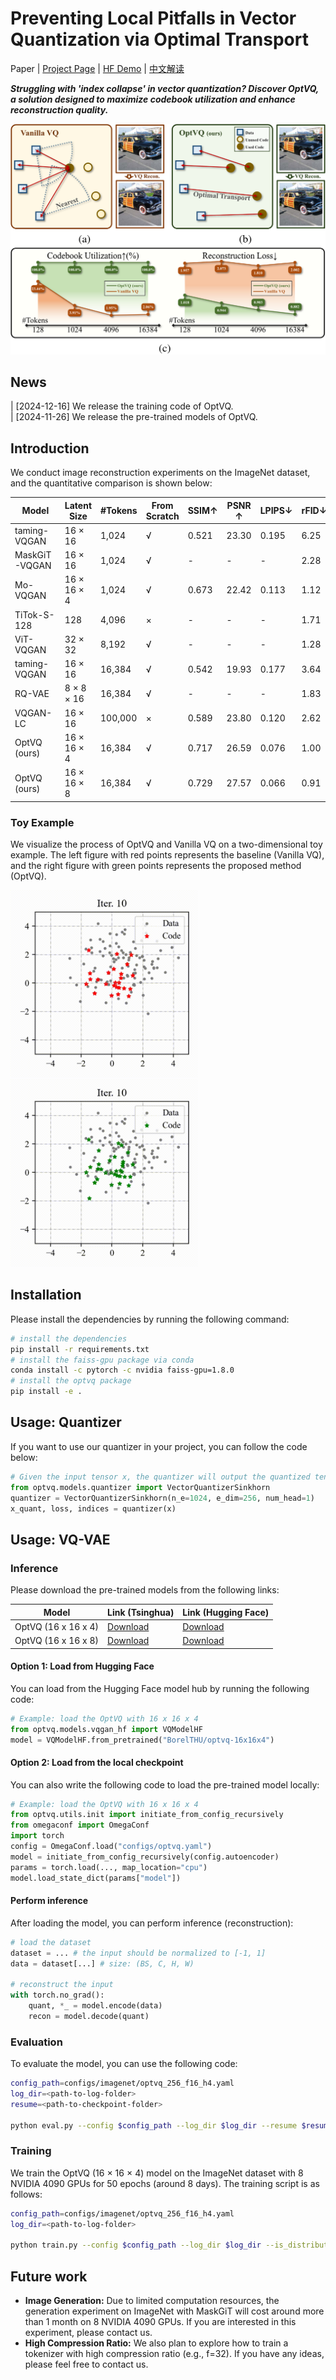 # Preventing Local Pitfalls in Vector Quantization via Optimal Transport 

Paper 
| [Project Page](https://boruizhang.site/OptVQ/) 
| [HF Demo](https://huggingface.co/spaces/BorelTHU/OptVQ)
| [中文解读](https://zhuanlan.zhihu.com/p/12811862624)

***Struggling with 'index collapse' in vector quantization? Discover OptVQ, a solution designed to maximize codebook utilization and enhance reconstruction quality.***

![head](assets/head.png)

## News

| [2024-12-16] We release the training code of OptVQ.  
| [2024-11-26] We release the pre-trained models of OptVQ.

## Introduction

We conduct image reconstruction experiments on the ImageNet dataset, and the quantitative comparison is shown below:

| Model | Latent Size | #Tokens | From Scratch | SSIM↑ | PSNR ↑ | LPIPS↓ | rFID↓ |
| - | - | - | - | - | - | - | - |
| taming-VQGAN | 16 × 16 | 1,024 | √ | 0.521 | 23.30 | 0.195 | 6.25 |
| MaskGiT-VQGAN | 16 × 16 | 1,024 | √ | - | - | - | 2.28 |
| Mo-VQGAN | 16 × 16 × 4 | 1,024 | √ | 0.673 | 22.42 | 0.113 | 1.12 |
| TiTok-S-128 | 128 | 4,096 | × | - | - | - | 1.71 |
| ViT-VQGAN | 32 × 32 | 8,192 | √ | - | - | - | 1.28 |
| taming-VQGAN | 16 × 16 | 16,384 | √ | 0.542 | 19.93 | 0.177 | 3.64 |
| RQ-VAE | 8 × 8 × 16 | 16,384 | √ | - | - | - | 1.83 |
| VQGAN-LC | 16 × 16 | 100,000 | × | 0.589 | 23.80 | 0.120 | 2.62 |
| OptVQ (ours) | 16 × 16 × 4 | 16,384 | √ | 0.717 | 26.59 | 0.076 | 1.00 |
| OptVQ (ours) | 16 × 16 × 8 | 16,384 | √ | 0.729 | 27.57 | 0.066 | 0.91 |

### Toy Example

We visualize the process of OptVQ and Vanilla VQ on a two-dimensional toy example.
The left figure with red points represents the baseline (Vanilla VQ), and the right figure with green points represents the proposed method (OptVQ).
<p float="left">
  <img src="assets/base.gif" width="300" />
  <img src="assets/sink.gif" width="300" />
</p>

## Installation

Please install the dependencies by running the following command:
```bash
# install the dependencies
pip install -r requirements.txt
# install the faiss-gpu package via conda
conda install -c pytorch -c nvidia faiss-gpu=1.8.0
# install the optvq package
pip install -e .
```

## Usage: Quantizer

If you want to use our quantizer in your project, you can follow the code below:
```python
# Given the input tensor x, the quantizer will output the quantized tensor x_quant, the loss, and the indices.
from optvq.models.quantizer import VectorQuantizerSinkhorn
quantizer = VectorQuantizerSinkhorn(n_e=1024, e_dim=256, num_head=1)
x_quant, loss, indices = quantizer(x)
```

## Usage: VQ-VAE

### Inference

Please download the pre-trained models from the following links:

| Model | Link (Tsinghua) | Link (Hugging Face) |
| - | - | - |
| OptVQ (16 x 16 x 4) | [Download](https://cloud.tsinghua.edu.cn/d/91befd96f06a4a83bb03/) | [Download](https://huggingface.co/BorelTHU/optvq-16x16x4) |
| OptVQ (16 x 16 x 8) | [Download](https://cloud.tsinghua.edu.cn/d/309a55529e1f4f42a8d2/) | [Download](https://huggingface.co/BorelTHU/optvq-16x16x8) |

#### Option 1: Load from Hugging Face

You can load from the Hugging Face model hub by running the following code:
```python
# Example: load the OptVQ with 16 x 16 x 4
from optvq.models.vqgan_hf import VQModelHF
model = VQModelHF.from_pretrained("BorelTHU/optvq-16x16x4")
```

#### Option 2: Load from the local checkpoint

You can also write the following code to load the pre-trained model locally:
```python
# Example: load the OptVQ with 16 x 16 x 4
from optvq.utils.init import initiate_from_config_recursively
from omegaconf import OmegaConf
import torch
config = OmegaConf.load("configs/optvq.yaml")
model = initiate_from_config_recursively(config.autoencoder)
params = torch.load(..., map_location="cpu")
model.load_state_dict(params["model"])
```

#### Perform inference

After loading the model, you can perform inference (reconstruction):

```python
# load the dataset
dataset = ... # the input should be normalized to [-1, 1]
data = dataset[...] # size: (BS, C, H, W)

# reconstruct the input
with torch.no_grad():
    quant, *_ = model.encode(data)
    recon = model.decode(quant)
```

### Evaluation

To evaluate the model, you can use the following code:
```bash
config_path=configs/imagenet/optvq_256_f16_h4.yaml
log_dir=<path-to-log-folder>
resume=<path-to-checkpoint-folder>

python eval.py --config $config_path --log_dir $log_dir --resume $resume --is_distributed
```

### Training

We train the OptVQ (16 × 16 × 4) model on the ImageNet dataset with 8 NVIDIA 4090 GPUs for 50 epochs (around 8 days).
The training script is as follows:
```bash
config_path=configs/imagenet/optvq_256_f16_h4.yaml
log_dir=<path-to-log-folder>

python train.py --config $config_path --log_dir $log_dir --is_distributed --lr 2e-6
```

## Future work

- **Image Generation:** Due to limited computation resources, the generation experiment on ImageNet with MaskGiT will cost around more than 1 month on 8 NVIDIA 4090 GPUs. If you are interested in this experiment, please contact us.
- **High Compression Ratio:** We also plan to explore how to train a tokenizer with high compression ratio (e.g., f=32). If you have any ideas, please feel free to contact us. 

<!-- ## Citation

If you find this work useful, please consider citing it.

```bibtex
xxx
``` -->